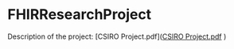 # FHIRResearchProject

Description of the project: [CSIRO Project.pdf]([CSIRO Project.pdf](https://github.com/stephieandrade/FHIRResearchProject/files/8797956/CSIRO.Project.pdf)
)
